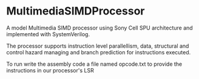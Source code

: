 # MultimediaSIMDProcessor
A model Multimedia SIMD processor using Sony Cell SPU architecture and implemented with SystemVerilog.

The processor supports instruction level parallellism, data, structural and control hazard managing and branch prediction for instructions executed.


To run write the assembly code a file named opcode.txt to provide the instructions in our processor's LSR
